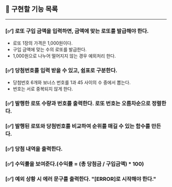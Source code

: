 ## 📝 구현할 기능 목록

---

### [✅] 로또 구입 금액을 입력하면, 금액에 맞는 로또를 발급해야 한다.<br>

- 로또 1장의 가격은 1,000원이다.
- 구입 금액에 맞는 수의 로또를 발급한다.
- 1,000원으로 나누어 떨어지지 않는 경우 예외처리 한다.

### [✅] 당첨번호를 입력 받을 수 있고, 쉼표로 구분한다.

- 당첨번호 6개와 보너스 번호를 1과 45 사이의 수 중에서 뽑는다.
- 번호는 서로 중복되지 않게 한다.

### [✅] 발행한 로또 수량과 번호를 출력한다. 로또 번호는 오름차순으로 정렬한다.

### [✅] 발행된 로또와 당첨번호를 비교하여 순위를 매길 수 있는 함수를 만든다.

### [✅] 당첨 내역을 출력한다.

### [✅] 수익률을 보여준다.(수익률 = (총 당첨금 / 구입금액) \* 100)

### [✅] 예외 상황 시 에러 문구를 출력한다. "[ERROR]로 시작해야 한다."
